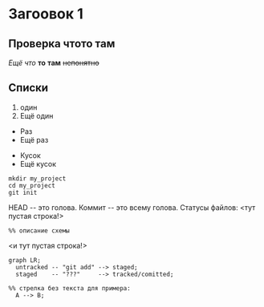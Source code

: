 # Загоовок 1

Проверка чтото там
---
*Ещё* _что_ **то** __там__ ~~непонятно~~

## Списки
1. один
2. Ещё один

* Раз
* Ещё раз

- Кусок
- Ещё кусок

```
mkdir my_project
cd my_project
git init
```

HEAD -- это голова.
Коммит -- это всему голова.
Статусы файлов:
<тут пустая строка!>

```mermaid
%% описание схемы
```
<и тут пустая строка!> 

```mermaid
graph LR;
  untracked -- "git add" --> staged;
  staged    -- "???"     --> tracked/comitted;

%% стрелка без текста для примера: 
  A --> B;
``` 